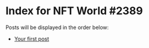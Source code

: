 # Index for NFT World #2389
Posts will be displayed in the order below:

- [Your first post](./001-first.md)

